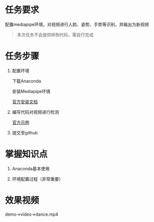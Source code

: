 # 任务要求

配置mediapipe环境，对视频进行人脸、姿势、手势等识别，并输出为新视频

> 本次任务不会提供样例代码，需自行完成

# 任务步骤

1. 配置环境

   下载Anaconda

   安装Mediapipe环境

   [官方安装文档](https://developers.google.com/mediapipe/framework/getting_started/install)

2. 编写代码对视频进行检测

   [官方示例](https://developers.google.com/mediapipe/solutions/guide)

3. 提交至github

# 掌握知识点

1. Anaconda基本使用

2. 环境配置过程（非常重要）


# 效果视频
demo->video->dance.mp4